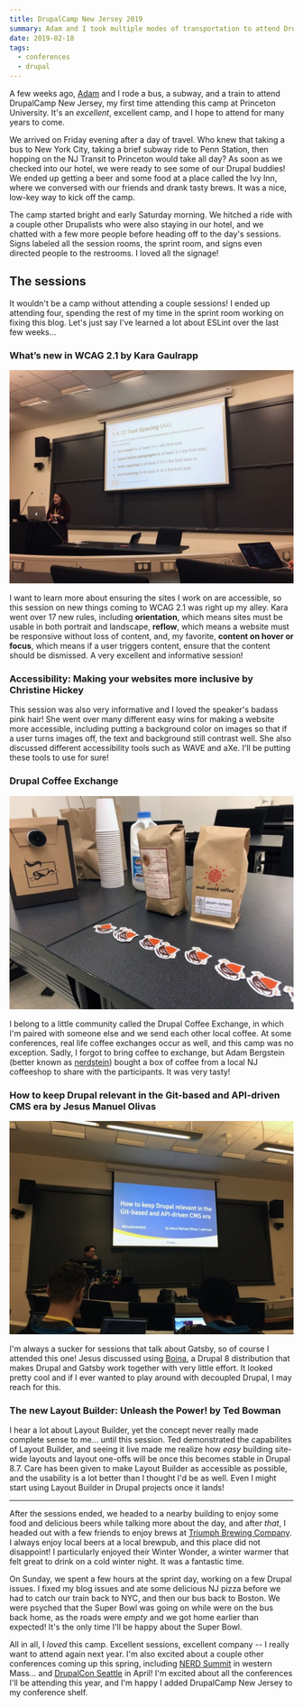 ```yaml
---
title: DrupalCamp New Jersey 2019
summary: Adam and I took multiple modes of transportation to attend DrupalCamp New Jersey, and we enjoyed time with friends, awesome sessions, and fantastic local brews.
date: 2019-02-18
tags:
  - conferences
  - drupal
---
```


A few weeks ago, [Adam](https://phenaproxima.net) and I rode a bus, a subway, and a train to attend DrupalCamp New Jersey, my first time attending this camp at Princeton University. It's an _excellent_, excellent camp, and I hope to attend for many years to come.

We arrived on Friday evening after a day of travel. Who knew that taking a bus to New York City, taking a brief subway ride to Penn Station, then hopping on the NJ Transit to Princeton would take all day? As soon as we checked into our hotel, we were ready to see some of our Drupal buddies! We ended up getting a beer and some food at a place called the Ivy Inn, where we conversed with our friends and drank tasty brews. It was a nice, low-key way to kick off the camp.

The camp started bright and early Saturday morning. We hitched a ride with a couple other Drupalists who were also staying in our hotel, and we chatted with a few more people before heading off to the day's sessions. Signs labeled all the session rooms, the sprint room, and signs even directed people to the restrooms. I loved all the signage!

## The sessions

It wouldn't be a camp without attending a couple sessions! I ended up attending four, spending the rest of my time in the sprint room working on fixing this blog. Let's just say I've learned a lot about ESLint over the last few weeks...

### What’s new in WCAG 2.1 by Kara Gaulrapp

![A woman speaking in front of a group of people.](./images/a11y.jpg)

I want to learn more about ensuring the sites I work on are accessible, so this session on new things coming to WCAG 2.1 was right up my alley. Kara went over 17 new rules, including **orientation**, which means sites must be usable in both portrait and landscape, **reflow**, which means a website must be responsive without loss of content, and, my favorite, **content on hover or focus**, which means if a user triggers content, ensure that the content should be dismissed. A very excellent and informative session!

### Accessibility: Making your websites more inclusive by Christine Hickey

This session was also very informative and I loved the speaker's badass pink hair! She went over many different easy wins for making a website more accessible, including putting a background color on images so that if a user turns images off, the text and background still contrast well. She also discussed different accessibility tools such as WAVE and aXe. I'll be putting these tools to use for sure!

### Drupal Coffee Exchange

![Coffee bags on a table in a conference room.](./images/coffee-exchange.jpg)

I belong to a little community called the Drupal Coffee Exchange, in which I'm paired with someone else and we send each other local coffee. At some conferences, real life coffee exchanges occur as well, and this camp was no exception. Sadly, I forgot to bring coffee to exchange, but Adam Bergstein (better known as [nerdstein](https://www.drupal.org/u/nerdstein)) bought a box of coffee from a local NJ coffeeshop to share with the participants. It was very tasty!

### How to keep Drupal relevant in the Git-based and API-driven CMS era by Jesus Manuel Olivas

![A man speaking in front of a group of people.](./images/drupal-relevant-git.jpg)

I'm always a sucker for sessions that talk about Gatsby, so of course I attended this one! Jesus discussed using [Boina](https://github.com/weknowinc/drupal-boina), a Drupal 8 distribution that makes Drupal and Gatsby work together with very little effort. It looked pretty cool and if I ever wanted to play around with decoupled Drupal, I may reach for this.

### The new Layout Builder: Unleash the Power! by Ted Bowman

I hear a lot about Layout Builder, yet the concept never really made complete sense to me... until this session. Ted demonstrated the capabilites of Layout Builder, and seeing it live made me realize how _easy_ building site-wide layouts and layout one-offs will be once this becomes stable in Drupal 8.7. Care has been given to make Layout Builder as accessible as possible, and the usability is a lot better than I thought I'd be as well. Even I might start using Layout Builder in Drupal projects once it lands!

---

After the sessions ended, we headed to a nearby building to enjoy some food and delicious beers while talking more about the day, and after _that_, I headed out with a few friends to enjoy brews at [Triumph Brewing Company](https://www.triumphbrewing.com/). I always enjoy local beers at a local brewpub, and this place did not disappoint! I particularly enjoyed their Winter Wonder, a winter warmer that felt great to drink on a cold winter night. It was a fantastic time.

On Sunday, we spent a few hours at the sprint day, working on a few Drupal issues. I fixed my blog issues and ate some delicious NJ pizza before we had to catch our train back to NYC, and then our bus back to Boston. We were psyched that the Super Bowl was going on while were on the bus back home, as the roads were _empty_ and we got home earlier than expected! It's the only time I'll be happy about the Super Bowl.

All in all, I _loved_ this camp. Excellent sessions, excellent company -- I really want to attend again next year. I'm also excited about a couple other conferences coming up this spring, including [NERD Summit](http://nerdsummit.org/) in western Mass... and [DrupalCon Seattle](https://events.drupal.org/seattle2019) in April! I'm excited about all the conferences I'll be attending this year, and I'm happy I added DrupalCamp New Jersey to my conference shelf.
